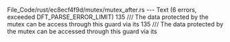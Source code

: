 File_Code/rust/ec8ecf4f9d/mutex/mutex_after.rs --- Text (6 errors, exceeded DFT_PARSE_ERROR_LIMIT)
135 /// The data protected by the mutex can be access through this guard via its                                                                             135 /// The data protected by the mutex can be accessed through this guard via its

